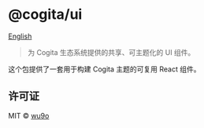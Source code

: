 # @cogita/ui

[English](./README.md)

> 为 Cogita 生态系统提供的共享、可主题化的 UI 组件。

这个包提供了一套用于构建 Cogita 主题的可复用 React 组件。

## 许可证

MIT © [wu9o](https://github.com/wu9o)